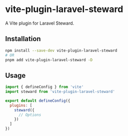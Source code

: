 # vite-plugin-laravel-steward

A Vite plugin for Laravel Steward.

## Installation

```bash
npm install --save-dev vite-plugin-laravel-steward
# OR
pnpm add vite-plugin-laravel-steward -D
```

## Usage

```js
import { defineConfig } from 'vite'
import steward from 'vite-plugin-laravel-steward'

export default defineConfig({
  plugins: [
    steward({
      // Options
    })
  ]
})
```
